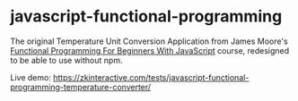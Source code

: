 # javascript-functional-programming
The original Temperature Unit Conversion Application from James Moore's <a href='https://www.udemy.com/course/functional-programming-for-beginners-with-javascript/'>Functional Programming For Beginners With JavaScript</a> course, redesigned to be able to use without npm.

Live demo: https://zkinteractive.com/tests/javascript-functional-programming-temperature-converter/
